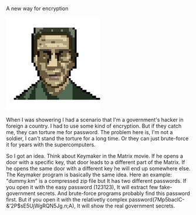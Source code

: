 
A new way for encryption

![icon](https://github.com/ccegeadamcc/keymaker/blob/main/icon.png?raw=true)

When I was showering I had a scenario that I'm a government's hacker in foreign a country. I had to use some kind of encryption. But if they catch me, they can torture me for password. The problem here is, I'm not a soldier, I can't stand the torture for a long time. Or they can just brute-force it for years with the supercomputers.

So I got an idea. Think about Keymaker in the Matrix movie. If he opens a door with a specific key, that door leads to a different part of the Matrix. If he opens the same door with a different key he will end up somewhere else.
The Keymaker program is basically the same idea.
Here an example:
"dummy.km" is a compressed zip file but It has two different passwords. If you open it with the easy password (123123), It will extract few fake-government secrets. And brute-force programs probably find this password first. But if you open it with the relativetly complex password(7Mp5bacIC-&'2P$sE5UjWgRQN5Jg.n;A), It will show the real government secrets.
